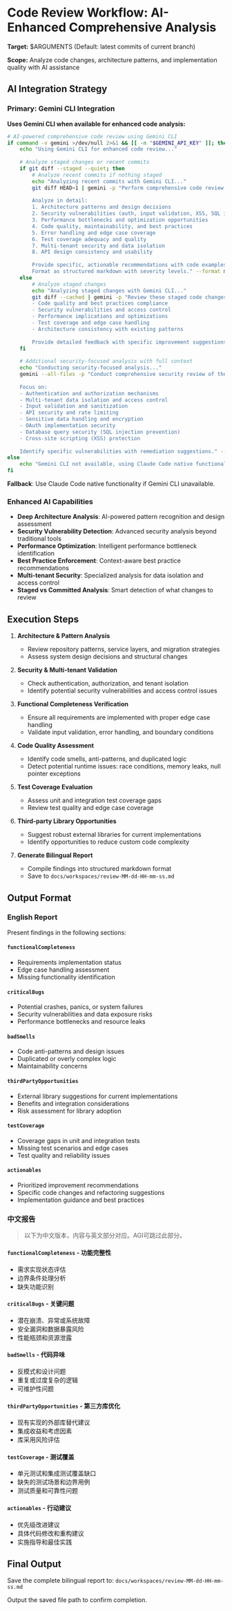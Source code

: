 # Code Review Workflow: AI-Enhanced Comprehensive Analysis

**Target:** $ARGUMENTS (Default: latest commits of current branch)

**Scope:** Analyze code changes, architecture patterns, and implementation quality with AI assistance

## AI Integration Strategy

### Primary: Gemini CLI Integration
**Uses Gemini CLI when available for enhanced code analysis:**

```bash
# AI-powered comprehensive code review using Gemini CLI
if command -v gemini >/dev/null 2>&1 && [[ -n "$GEMINI_API_KEY" ]]; then
    echo "Using Gemini CLI for enhanced code review..."
    
    # Analyze staged changes or recent commits
    if git diff --staged --quiet; then
        # Analyze recent commits if nothing staged
        echo "Analyzing recent commits with Gemini CLI..."
        git diff HEAD~1 | gemini -p "Perform comprehensive code review of these changes.
        
        Analyze in detail:
        1. Architecture patterns and design decisions
        2. Security vulnerabilities (auth, input validation, XSS, SQL injection)
        3. Performance bottlenecks and optimization opportunities
        4. Code quality, maintainability, and best practices
        5. Error handling and edge case coverage
        6. Test coverage adequacy and quality
        7. Multi-tenant security and data isolation
        8. API design consistency and usability
        
        Provide specific, actionable recommendations with code examples.
        Format as structured markdown with severity levels." --format markdown
    else
        # Analyze staged changes
        echo "Analyzing staged changes with Gemini CLI..."
        git diff --cached | gemini -p "Review these staged code changes for:
        - Code quality and best practices compliance
        - Security vulnerabilities and access control
        - Performance implications and optimizations
        - Test coverage and edge case handling
        - Architecture consistency with existing patterns
        
        Provide detailed feedback with specific improvement suggestions." --format markdown
    fi
    
    # Additional security-focused analysis with full context
    echo "Conducting security-focused analysis..."
    gemini --all-files -p "Conduct comprehensive security review of the codebase.
    
    Focus on:
    - Authentication and authorization mechanisms
    - Multi-tenant data isolation and access control
    - Input validation and sanitization
    - API security and rate limiting
    - Sensitive data handling and encryption
    - OAuth implementation security
    - Database query security (SQL injection prevention)
    - Cross-site scripting (XSS) protection
    
    Identify specific vulnerabilities with remediation suggestions." --format markdown
else
    echo "Gemini CLI not available, using Claude Code native functionality..."
fi
```

**Fallback**: Use Claude Code native functionality if Gemini CLI unavailable.

### Enhanced AI Capabilities
- **Deep Architecture Analysis**: AI-powered pattern recognition and design assessment
- **Security Vulnerability Detection**: Advanced security analysis beyond traditional tools
- **Performance Optimization**: Intelligent performance bottleneck identification
- **Best Practice Enforcement**: Context-aware best practice recommendations
- **Multi-tenant Security**: Specialized analysis for data isolation and access control
- **Staged vs Committed Analysis**: Smart detection of what changes to review

## Execution Steps

1. **Architecture & Pattern Analysis**
   - Review repository patterns, service layers, and migration strategies
   - Assess system design decisions and structural changes

2. **Security & Multi-tenant Validation**
   - Check authentication, authorization, and tenant isolation
   - Identify potential security vulnerabilities and access control issues

3. **Functional Completeness Verification**
   - Ensure all requirements are implemented with proper edge case handling
   - Validate input validation, error handling, and boundary conditions

4. **Code Quality Assessment**
   - Identify code smells, anti-patterns, and duplicated logic
   - Detect potential runtime issues: race conditions, memory leaks, null pointer exceptions

5. **Test Coverage Evaluation**
   - Assess unit and integration test coverage gaps
   - Review test quality and edge case coverage

6. **Third-party Library Opportunities**
   - Suggest robust external libraries for current implementations
   - Identify opportunities to reduce custom code complexity

7. **Generate Bilingual Report**
   - Compile findings into structured markdown format
   - Save to `docs/workspaces/review-MM-dd-HH-mm-ss.md`

## Output Format

### English Report

Present findings in the following sections:

#### `functionalCompleteness`
- Requirements implementation status
- Edge case handling assessment
- Missing functionality identification

#### `criticalBugs`
- Potential crashes, panics, or system failures
- Security vulnerabilities and data exposure risks
- Performance bottlenecks and resource leaks

#### `badSmells`
- Code anti-patterns and design issues
- Duplicated or overly complex logic
- Maintainability concerns

#### `thirdPartyOpportunities`
- External library suggestions for current implementations
- Benefits and integration considerations
- Risk assessment for library adoption

#### `testCoverage`
- Coverage gaps in unit and integration tests
- Missing test scenarios and edge cases
- Test quality and reliability issues

#### `actionables`
- Prioritized improvement recommendations
- Specific code changes and refactoring suggestions
- Implementation guidance and best practices

### 中文报告

> 以下为中文版本，内容与英文部分对应。AGI可跳过此部分。

#### `functionalCompleteness` - 功能完整性
- 需求实现状态评估
- 边界条件处理分析
- 缺失功能识别

#### `criticalBugs` - 关键问题
- 潜在崩溃、异常或系统故障
- 安全漏洞和数据暴露风险
- 性能瓶颈和资源泄露

#### `badSmells` - 代码异味
- 反模式和设计问题
- 重复或过度复杂的逻辑
- 可维护性问题

#### `thirdPartyOpportunities` - 第三方库优化
- 现有实现的外部库替代建议
- 集成收益和考虑因素
- 库采用风险评估

#### `testCoverage` - 测试覆盖
- 单元测试和集成测试覆盖缺口
- 缺失的测试场景和边界用例
- 测试质量和可靠性问题

#### `actionables` - 行动建议
- 优先级改进建议
- 具体代码修改和重构建议
- 实施指导和最佳实践

## Final Output

Save the complete bilingual report to:
`docs/workspaces/review-MM-dd-HH-mm-ss.md`

Output the saved file path to confirm completion.